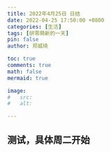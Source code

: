 ```yaml
---
title: 2022年4月25日 日结
date: 2022-04-25 17:50:00 +0800
categories: [生活]
tags: [研零萌新的一天]
pin: false
author: 郑威琦

toc: true
comments: true
math: false
mermaid: true

image:
#   src: 
#   alt: 

---
```


## 测试，具体周二开始